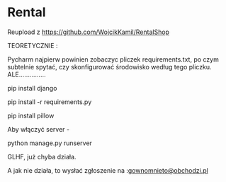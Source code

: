 # Rental

Reupload z https://github.com/WojcikKamil/RentalShop

TEORETYCZNIE :

Pycharm najpierw powinien zobaczyc pliczek requirements.txt, po czym subtelnie spytać, 
czy skonfigurować środowisko według tego pliczku. ALE...............

pip install django

pip install -r requirements.py

pip install pillow

Aby włączyć server - 

python manage.py runserver

GLHF, już chyba działa.

A jak nie działa, to wysłać zgłoszenie na :gownomnieto@obchodzi.pl

